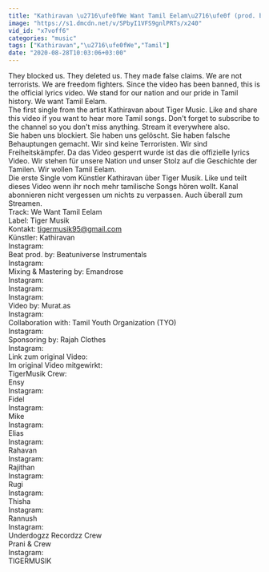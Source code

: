 ```yaml
---
title: "Kathiravan \u2716\ufe0fWe Want Tamil Eelam\u2716\ufe0f (prod. by Beatuniverse Instrumentals) (Official 4K Video)"
image: "https://s1.dmcdn.net/v/SPbyI1VFS9gnlPRTs/x240"
vid_id: "x7voff6"
categories: "music"
tags: ["Kathiravan","\u2716\ufe0fWe","Tamil"]
date: "2020-08-28T10:03:06+03:00"
---
```

They blocked us. They deleted us. They made false claims. We are not terrorists. We are freedom fighters. Since the video has been banned, this is the official lyrics video. We stand for our nation and our pride in Tamil history. We want Tamil Eelam.   <br>The first single from the artist Kathiravan about Tiger Music. Like and share this video if you want to hear more Tamil songs. Don't forget to subscribe to the channel so you don't miss anything. Stream it everywhere also.    <br>Sie haben uns blockiert. Sie haben uns gelöscht. Sie haben falsche Behauptungen gemacht. Wir sind keine Terroristen. Wir sind Freiheitskämpfer. Da das Video gesperrt wurde ist das die offizielle lyrics Video. Wir stehen für unsere Nation und unser Stolz auf die Geschichte der Tamilen. Wir wollen Tamil Eelam.    <br>Die erste Single vom Künstler Kathiravan über Tiger Musik. Like und teilt dieses Video wenn ihr noch mehr tamilische Songs hören wollt. Kanal abonnieren nicht vergessen um nichts zu verpassen. Auch überall zum Streamen.    <br>Track: We Want Tamil Eelam   <br>Label: Tiger Musik   <br>Kontakt: tigermusik95@gmail.com   <br>Künstler: Kathiravan   <br>Instagram:    <br>Beat prod. by: Beatuniverse Instrumentals   <br>Instagram:    <br>Mixing &amp; Mastering by: Emandrose   <br>Instagram:    <br>Instagram:    <br>Instagram:    <br>Video by: Murat.as   <br>Instagram:    <br>Collaboration with: Tamil Youth Organization (TYO)   <br>Instagram:    <br>Sponsoring by: Rajah Clothes   <br>Instagram:    <br>Link zum original Video:    <br>Im original Video mitgewirkt:    <br>TigerMusik Crew:   <br>Ensy   <br>Instagram:    <br>Fidel   <br>Instagram:    <br>Mike   <br>Instagram:    <br>Elias   <br>Instagram:    <br>Rahavan   <br>Instagram:    <br>Rajithan   <br>Instagram:    <br>Rugi   <br>Instagram:    <br>Thisha   <br>Instagram:    <br>Rannush   <br>Instagram:    <br>Underdogzz Recordzz Crew   <br>Prani &amp; Crew   <br>Instagram:    <br>TIGERMUSIK

